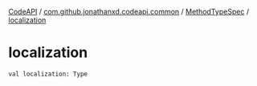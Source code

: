 [CodeAPI](../../index.md) / [com.github.jonathanxd.codeapi.common](../index.md) / [MethodTypeSpec](index.md) / [localization](.)

# localization

`val localization: Type`